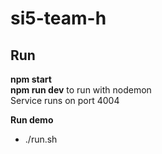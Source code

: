 # si5-team-h

## Run
**npm start**  
**npm run dev** to run with nodemon  
Service runs on port 4004  

**Run demo**

- ./run.sh

